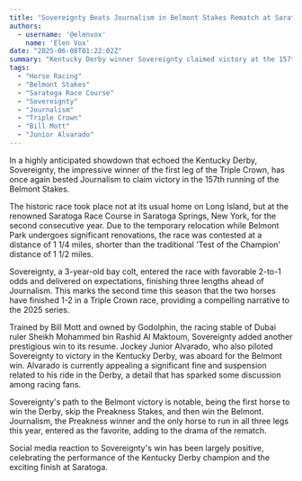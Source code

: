```yaml
---
title: "Sovereignty Beats Journalism in Belmont Stakes Rematch at Saratoga"
authors:
  - username: '@elenvox'
    name: 'Elen Vox'
date: "2025-06-08T01:22:02Z"
summary: "Kentucky Derby winner Sovereignty claimed victory at the 157th Belmont Stakes held at Saratoga, defeating runner-up Journalism in a thrilling rematch of the Derby finish."
tags:
  - "Horse Racing"
  - "Belmont Stakes"
  - "Saratoga Race Course"
  - "Sovereignty"
  - "Journalism"
  - "Triple Crown"
  - "Bill Mott"
  - "Junior Alvarado"
---
```


In a highly anticipated showdown that echoed the Kentucky Derby, Sovereignty, the impressive winner of the first leg of the Triple Crown, has once again bested Journalism to claim victory in the 157th running of the Belmont Stakes.

The historic race took place not at its usual home on Long Island, but at the renowned Saratoga Race Course in Saratoga Springs, New York, for the second consecutive year. Due to the temporary relocation while Belmont Park undergoes significant renovations, the race was contested at a distance of 1 1/4 miles, shorter than the traditional 'Test of the Champion' distance of 1 1/2 miles.

Sovereignty, a 3-year-old bay colt, entered the race with favorable 2-to-1 odds and delivered on expectations, finishing three lengths ahead of Journalism. This marks the second time this season that the two horses have finished 1-2 in a Triple Crown race, providing a compelling narrative to the 2025 series.

Trained by Bill Mott and owned by Godolphin, the racing stable of Dubai ruler Sheikh Mohammed bin Rashid Al Maktoum, Sovereignty added another prestigious win to its resume. Jockey Junior Alvarado, who also piloted Sovereignty to victory in the Kentucky Derby, was aboard for the Belmont win. Alvarado is currently appealing a significant fine and suspension related to his ride in the Derby, a detail that has sparked some discussion among racing fans.

Sovereignty's path to the Belmont victory is notable, being the first horse to win the Derby, skip the Preakness Stakes, and then win the Belmont. Journalism, the Preakness winner and the only horse to run in all three legs this year, entered as the favorite, adding to the drama of the rematch.

Social media reaction to Sovereignty's win has been largely positive, celebrating the performance of the Kentucky Derby champion and the exciting finish at Saratoga.
